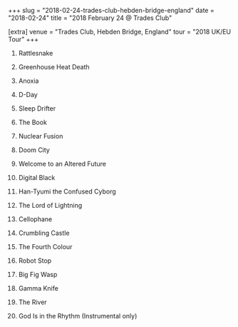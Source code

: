 +++
slug = "2018-02-24-trades-club-hebden-bridge-england"
date = "2018-02-24"
title = "2018 February 24 @ Trades Club"

[extra]
venue = "Trades Club, Hebden Bridge, England"
tour = "2018 UK/EU Tour"
+++


 1. Rattlesnake

 2. Greenhouse Heat Death

 3. Anoxia

 4. D-Day

 5. Sleep Drifter

 6. The Book

 7. Nuclear Fusion

 8. Doom City

 9. Welcome to an Altered Future

10. Digital Black

11. Han-Tyumi the Confused Cyborg

12. The Lord of Lightning

13. Cellophane

14. Crumbling Castle

15. The Fourth Colour

16. Robot Stop

17. Big Fig Wasp

18. Gamma Knife

19. The River

20. God Is in the Rhythm
    (Instrumental only)


